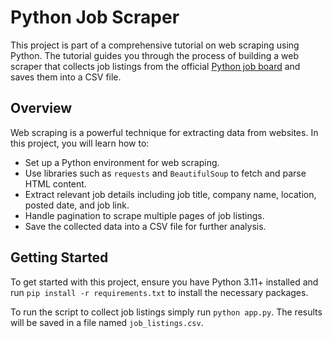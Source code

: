 # Python Job Scraper

This project is part of a comprehensive tutorial on web scraping using Python. The tutorial guides you through the process of building a web scraper that collects job listings from the official [Python job board](https://www.python.org/jobs) and saves them into a CSV file.

## Overview

Web scraping is a powerful technique for extracting data from websites. In this project, you will learn how to:

- Set up a Python environment for web scraping.
- Use libraries such as `requests` and `BeautifulSoup` to fetch and parse HTML content.
- Extract relevant job details including job title, company name, location, posted date, and job link.
- Handle pagination to scrape multiple pages of job listings.
- Save the collected data into a CSV file for further analysis.

## Getting Started

To get started with this project, ensure you have Python 3.11+ installed and run `pip install -r requirements.txt` to install the necessary packages.

To run the script to collect job listings simply run `python app.py`. The results will be saved in a file named `job_listings.csv`.

